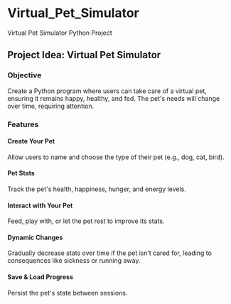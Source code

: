 # Virtual_Pet_Simulator
Virtual Pet Simulator Python Project

##  Project Idea: Virtual Pet Simulator
### Objective
Create a Python program where users can take care of a virtual pet, ensuring it remains happy, healthy, and fed. The pet's needs will change over time, requiring attention.

### Features
#### Create Your Pet
Allow users to name and choose the type of their pet (e.g., dog, cat, bird).
#### Pet Stats
Track the pet's health, happiness, hunger, and energy levels.
#### Interact with Your Pet
Feed, play with, or let the pet rest to improve its stats.
#### Dynamic Changes
Gradually decrease stats over time if the pet isn’t cared for, leading to consequences like sickness or running away.
#### Save & Load Progress
Persist the pet's state between sessions.
